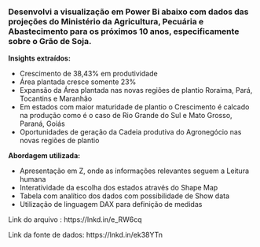 
<H3>Desenvolvi a visualização em Power Bi abaixo com dados das projeções do Ministério da Agricultura, Pecuária e Abastecimento para os próximos 10 anos, 
especificamente sobre o Grão de Soja.</H3>

<b>Insights extraídos:</b>
<ul>
<li>Crescimento de 38,43% em produtividade</li>
<li>Área plantada cresce somente 23%</li>
<li>Expansão da Área plantada nas novas regiões de plantio Roraima, Pará, Tocantins e Maranhão</li>
<li>Em estados com maior maturidade de plantio o Crescimento é calcado na produção como é o caso de Rio Grande do Sul e Mato Grosso, Paraná, Goiás</li>
<li>Oportunidades de geração da Cadeia produtiva do Agronegócio nas novas regiões de plantio</li>
</ul>


<b>Abordagem utilizada:</b>
<ul>
<li>Apresentação em Z, onde as informações relevantes seguem a Leitura humana</li>
<li>Interatividade da escolha dos estados através do Shape Map</li>
<li>Tabela com analítico dos dados com possibilidade de Show data</li>
<li>Utilização de linguagem DAX para definição de medidas</li>
</ul>

<p>Link do arquivo : https://lnkd.in/e_RW6cq</p>
Link da fonte de dados: https://lnkd.in/ek38YTn
